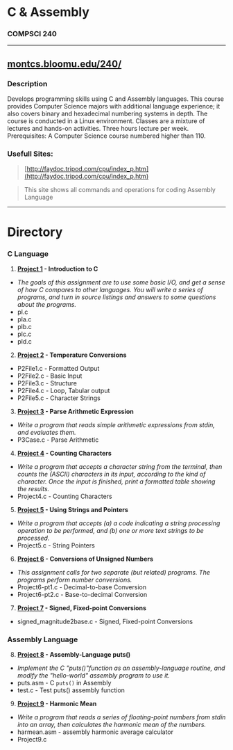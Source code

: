 # C &amp; Assembly
### COMPSCI 240

--------------------
[montcs.bloomu.edu/240/](https://montcs.bloomu.edu/240/)
--------------------
### Description  
Develops programming skills using C and Assembly languages. This course provides Computer Science majors with additional language experience; it also covers binary and hexadecimal numbering systems in depth. The course is conducted in a Linux environment. Classes are a mixture of lectures and hands-on activities. Three hours lecture per week. Prerequisites: A Computer Science course numbered higher than 110.
### Usefull Sites:
> [http://faydoc.tripod.com/cpu/index_p.htm](http://faydoc.tripod.com/cpu/index_p.htm)

> This site shows all commands and operations for coding Assembly Language

---
Directory
=========
### C Language
1. **[Project 1](https://github.com/riodw/C-Assembly/tree/master/Project%201) - Introduction to C**
  * *The goals of this assignment are to use some basic I/O, and get a sense of how C compares to other languages. You will write a series of programs, and turn in source listings and answers to some questions about the programs.*
  * pl.c
  * pla.c
  * plb.c
  * plc.c
  * pld.c
2. **[Project 2](https://github.com/riodw/C-Assembly/tree/master/Project%202) - Temperature Conversions**
  * P2File1.c - Formatted Output
  * P2File2.c - Basic Input
  * P2File3.c - Structure
  * P2File4.c - Loop, Tabular output
  * P2File5.c - Character Strings
3. **[Project 3](https://github.com/riodw/C-Assembly/tree/master/Project%203) - Parse Arithmetic Expression**
  * *Write a program that reads simple arithmetic expressions from stdin, and evaluates them.*
  * P3Case.c - Parse Arithmetic
4. **[Project 4](https://github.com/riodw/C-Assembly/tree/master/Project%204) - Counting Characters**
  * *Write a program that accepts a character string from the terminal, then counts the (ASCII) characters in its input, according to the kind of character. Once the input is finished, print a formatted table showing the results.*
  * Project4.c - Counting Characters
5. **[Project 5](https://github.com/riodw/C-Assembly/tree/master/Project%205) - Using Strings and Pointers**
  * *Write a program that accepts (a) a code indicating a string processing operation to be performed, and (b) one or more text strings to be processed.*
  * Project5.c - String Pointers
6. **[Project 6](https://github.com/riodw/C-Assembly/tree/master/Project%206) - Conversions of Unsigned Numbers**
  * *This assignment calls for two separate (but related) programs. The programs perform number conversions.*
  * Project6-pt1.c - Decimal-to-base Conversion
  * Project6-pt2.c - Base-to-decimal Conversion
7. **[Project 7](https://github.com/riodw/C-Assembly/tree/master/Project%207) - Signed, Fixed-point Conversions**
  * signed_magnitude2base.c - Signed, Fixed-point Conversions
  
### Assembly Language
8. **[Project 8](https://github.com/riodw/C-Assembly/tree/master/Project%208) - Assembly-Language puts()**
  * *Implement the C "puts()"function as an assembly-language routine, and modify the "hello-world" assembly program to use it.*
  * puts.asm - C `puts()` in Assembly
  * test.c - Test puts() assembly function
9. **[Project 9](https://github.com/riodw/C-Assembly/tree/master/Project%209) - Harmonic Mean**
  * *Write a program that reads a series of floating-point numbers from stdin into an array, then calculates the harmonic mean of the numbers.*
  * harmean.asm - assembly harmonic average calculator
  * Project9.c
